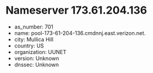 # Nameserver 173.61.204.136

* as_number: 701
* name: pool-173-61-204-136.cmdnnj.east.verizon.net.
* city: Mullica Hill
* country: US
* organization: UUNET
* version: Unknown
* dnssec: Unknown
